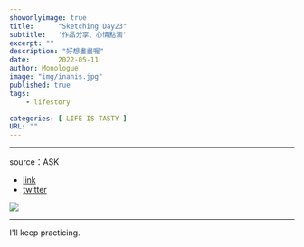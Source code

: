 ```yaml
---
showonlyimage: true
title:      "Sketching Day23"
subtitle:   '作品分享、心情點滴'
excerpt: ""
description: "好想畫畫喔"
date:       2022-05-11
author: Monologue    
image: "img/inanis.jpg"
published: true 
tags:
    - lifestory

categories: [ LIFE IS TASTY ]
URL: ""
---
```

***

source：ASK  
* [link](https://www.pixiv.net/artworks/74187223)  
* [twitter](https://twitter.com/askziye)  
  
![](/blog/sketch/d23-1.jpg)

  
***
I'll keep practicing.
<!--more-->
